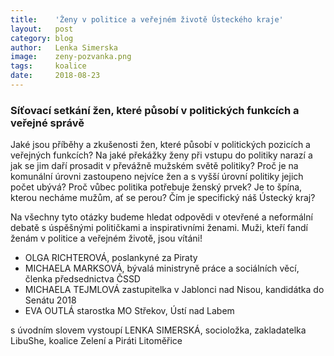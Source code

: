 ```yaml
---
title:	  'Ženy v politice a veřejném životě Ústeckého kraje'
layout:	  post
category: blog
author:	  Lenka Simerska
image:	  zeny-pozvanka.png
tags:	  koalice
date:	  2018-08-23
---
```

### Síťovací setkání žen, které působí v politických funkcích a veřejné správě

Jaké jsou příběhy a zkušenosti žen, které působí v politických pozicích a veřejných funkcích? Na jaké překážky ženy při vstupu do politiky narazí a jak se jim daří prosadit v převážně mužském světě politiky? Proč je na komunální úrovni zastoupeno nejvíce žen a s vyšší úrovní politiky jejich počet ubývá? Proč vůbec politika potřebuje ženský prvek? Je to špína, kterou necháme mužům, ať se perou? Čím je specifický náš Ústecký kraj?

Na všechny tyto otázky budeme hledat odpovědi v otevřené a neformální debatě s úspěšnými političkami a inspirativními ženami. Muži, kteří fandí ženám v politice a veřejném životě, jsou vítáni!

* OLGA RICHTEROVÁ, poslankyné za Piraty
* MICHAELA MARKSOVÁ, bývalá ministryně práce a sociálních věcí, členka předsednictva ČSSD
* MICHAELA TEJMLOVÁ zastupitelka v Jablonci nad Nisou, kandidátka do Senátu 2018
* EVA OUTLÁ starostka MO Střekov, Ústí nad Labem 

s úvodním slovem vystoupí LENKA SIMERSKÁ, socioložka, zakladatelka LibuShe, koalice Zelení a Piráti Litoměřice



